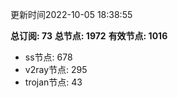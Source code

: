 更新时间2022-10-05 18:38:55

**总订阅: 73**
**总节点: 1972**
**有效节点: 1016**
- ss节点: 678
- v2ray节点: 295
- trojan节点: 43
